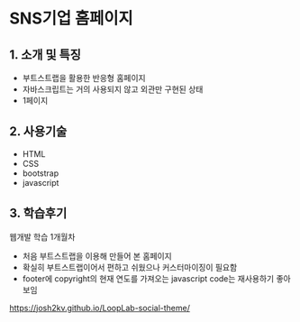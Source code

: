 # SNS기업 홈페이지

## 1. 소개 및 특징
- 부트스트랩을 활용한 반응형 홈페이지
- 자바스크립트는 거의 사용되지 않고 외관만 구현된 상태
- 1페이지

## 2. 사용기술
- HTML
- CSS
- bootstrap
- javascript

## 3. 학습후기
웹개발 학습 1개월차
- 처음 부트스트랩을 이용해 만들어 본 홈페이지
- 확실히 부트스트랩이어서 편하고 쉬웠으나 커스터마이징이 필요함
- footer에 copyright의 현재 연도를 가져오는 javascript code는 재사용하기 좋아보임


https://josh2kv.github.io/LoopLab-social-theme/
